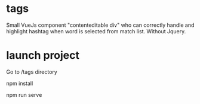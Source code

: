 # tags

Small VueJs component "contenteditable div" who can correctly handle and highlight hashtag when word is selected from match list.
Without Jquery.

# launch project 
Go to /tags directory

npm install

npm run serve
